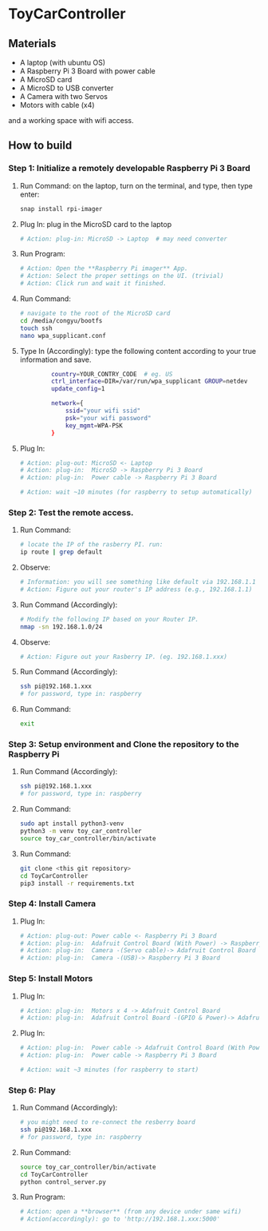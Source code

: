 # ToyCarController

## Materials

- A laptop (with ubuntu OS)
- A Raspberry Pi 3 Board with power cable
- A MicroSD card
- A MicroSD to USB converter
- A Camera with two Servos
- Motors with cable (x4)
  

and a working space with wifi access.

## How to build

### Step 1: Initialize a remotely developable Raspberry Pi 3 Board

1) Run Command: on the laptop, turn on the terminal, and type, then type enter:

   ```bash
   snap install rpi-imager 
   ```

2) Plug In: plug in the MicroSD card to the laptop
   ```bash
   # Action: plug-in: MicroSD -> Laptop  # may need converter
   ```

3) Run Program:

    ```bash
   # Action: Open the **Raspberry Pi imager** App.
   # Action: Select the proper settings on the UI. (trivial)
   # Action: Click run and wait it finished.
   ```

3) Run Command:

    ```bash
    # navigate to the root of the MicroSD card
    cd /media/congyu/bootfs
    touch ssh
    nano wpa_supplicant.conf
   ```

4) Type In (Accordingly): type the following content according to your true information and save.

```bash
            country=YOUR_CONTRY_CODE  # eg. US
            ctrl_interface=DIR=/var/run/wpa_supplicant GROUP=netdev
            update_config=1

            network={
                ssid="your wifi ssid"
                psk="your wifi password"
                key_mgmt=WPA-PSK
            }
```

5) Plug In:
   ```bash
   # Action: plug-out: MicroSD <- Laptop
   # Action: plug-in:  MicroSD -> Raspberry Pi 3 Board
   # Action: plug-in:  Power cable -> Raspberry Pi 3 Board
   
   # Action: wait ~10 minutes (for raspberry to setup automatically)
   ```

### Step 2: Test the remote access.

1) Run Command:

    ```bash
    # locate the IP of the rasberry PI. run: 
    ip route | grep default
    ```

2) Observe:

    ```bash
    # Information: you will see something like default via 192.168.1.1 dev wlan0 proto dhcp metric 600. 
    # Action: Figure out your router's IP address (e.g., 192.168.1.1)
    ```


3) Run Command (Accordingly):

    ```bash
    # Modify the following IP based on your Router IP.
    nmap -sn 192.168.1.0/24
    ```

4) Observe:

    ```bash
    # Action: Figure out your Rasberry IP. (eg. 192.168.1.xxx)
    ```

5) Run Command (Accordingly):

   ```bash
   ssh pi@192.168.1.xxx
   # for password, type in: raspberry
   ```

6) Run Command:

   ```bash
   exit
   ```

### Step 3: Setup environment and Clone the repository to the Raspberry Pi

1) Run Command (Accordingly):

   ```bash
   ssh pi@192.168.1.xxx
   # for password, type in: raspberry  
   ```

2) Run Command:

   ```bash
   sudo apt install python3-venv
   python3 -m venv toy_car_controller
   source toy_car_controller/bin/activate
   ```

2) Run Command:

   ```bash
   git clone <this git repository>
   cd ToyCarController
   pip3 install -r requirements.txt
   ```

### Step 4: Install Camera

1) Plug In:

   ```bash
   # Action: plug-out: Power cable <- Raspberry Pi 3 Board
   # Action: plug-in:  Adafruit Control Board (With Power) -> Raspberry Pi 3 Board
   # Action: plug-in:  Camera -(Servo cable)-> Adafruit Control Board (With Power))
   # Action: plug-in:  Camera -(USB)-> Raspberry Pi 3 Board
   ```

### Step 5: Install Motors

1) Plug In:

   ```bash
   # Action: plug-in:  Motors x 4 -> Adafruit Control Board
   # Action: plug-in:  Adafruit Control Board -(GPIO & Power)-> Adafruit Control Board (With Power)
   ```
   
2) Plug In:

   ```bash
   # Action: plug-in:  Power cable -> Adafruit Control Board (With Power)
   # Action: plug-in:  Power cable -> Raspberry Pi 3 Board
   
   # Action: wait ~3 minutes (for raspberry to start)
   ```

### Step 6: Play

1) Run Command (Accordingly):

   ```bash
   # you might need to re-connect the resberry board
   ssh pi@192.168.1.xxx
   # for password, type in: raspberry  
   ```

2) Run Command:
   ```bash
   source toy_car_controller/bin/activate
   cd ToyCarController
   python control_server.py
   ```

2) Run Program:

   ```bash
   # Action: open a **browser** (from any device under same wifi)
   # Action(accordingly): go to 'http://192.168.1.xxx:5000'
   ```

